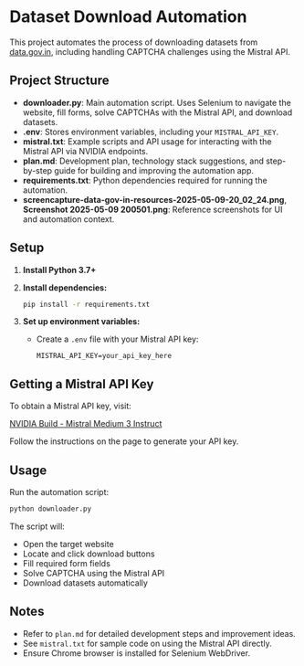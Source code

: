 # Dataset Download Automation

This project automates the process of downloading datasets from [data.gov.in](https://www.data.gov.in/resources?title=art&sortby=created), including handling CAPTCHA challenges using the Mistral API.

## Project Structure

- **downloader.py**: Main automation script. Uses Selenium to navigate the website, fill forms, solve CAPTCHAs with the Mistral API, and download datasets.
- **.env**: Stores environment variables, including your `MISTRAL_API_KEY`.
- **mistral.txt**: Example scripts and API usage for interacting with the Mistral API via NVIDIA endpoints.
- **plan.md**: Development plan, technology stack suggestions, and step-by-step guide for building and improving the automation app.
- **requirements.txt**: Python dependencies required for running the automation.
- **screencapture-data-gov-in-resources-2025-05-09-20_02_24.png**, **Screenshot 2025-05-09 200501.png**: Reference screenshots for UI and automation context.

## Setup

1. **Install Python 3.7+**

2. **Install dependencies:**
   ```bash
   pip install -r requirements.txt
   ```

3. **Set up environment variables:**
   - Create a `.env` file with your Mistral API key:
     ```
     MISTRAL_API_KEY=your_api_key_here
     ```

## Getting a Mistral API Key

To obtain a Mistral API key, visit:

[NVIDIA Build - Mistral Medium 3 Instruct](https://build.nvidia.com/mistralai/mistral-medium-3-instruct)

Follow the instructions on the page to generate your API key.

## Usage

Run the automation script:
```bash
python downloader.py
```

The script will:
- Open the target website
- Locate and click download buttons
- Fill required form fields
- Solve CAPTCHA using the Mistral API
- Download datasets automatically

## Notes

- Refer to `plan.md` for detailed development steps and improvement ideas.
- See `mistral.txt` for sample code on using the Mistral API directly.
- Ensure Chrome browser is installed for Selenium WebDriver.
